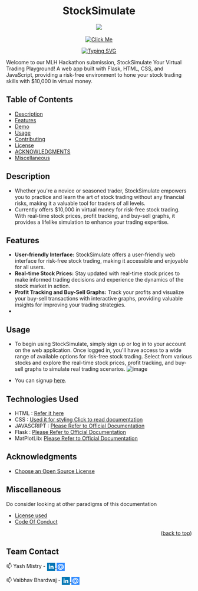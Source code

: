 
<div align="center">
  <h1 style="text-align: center;">StockSimulate</h1>
</div>



<p align="center">
  <img src="https://github.com/vaibhavx42/stocksimulate/assets/110530263/6dcb5a9c-3ee5-4af5-b148-91f0016156b4" width="400" />
</p>
<div align="center">
  <a href="https://stocksimulate.vercel.app//" target="_blank">
    <img src="https://img.shields.io/badge/Click%20Me-red.svg?style=for-the-badge&logo=vercel&logoColor=white" alt="Click Me" to try the app />
  </a>
</div>


<p align="center">
  <a href="https://git.io/typing-svg">
    <img src=https://readme-typing-svg.demolab.com?font=Fira+Code&size=30&pause=997&color=F74C4C&background=992AFF00&multiline=true&width=435&lines=MADE+FOR+MLH+HACKATHON" alt="Typing SVG">
  </a>
</p>


Welcome to our MLH Hackathon submission, StockSimulate Your Virtual Trading Playground! A web app built with Flask, HTML, CSS, and JavaScript, providing a risk-free environment to hone your stock trading skills with $10,000 in virtual money.

## Table of Contents

- [Description](#Description)
- [Features](#features)
- [Demo](#demo)
- [Usage](#usage)
- [Contributing](#contributing)
- [License](#license)
- [ACKNOWLEDGMENTS](#ACKNOWLEDGMENTS)
- [Miscellaneous](#Miscellaneous)

## Description

- Whether you're a novice or seasoned trader, StockSimulate empowers you to practice and learn the art of stock trading without any financial risks, making it a valuable tool for traders of all levels.
- Currently offers $10,000 in virtual money for risk-free stock trading. With real-time stock prices, profit tracking, and buy-sell graphs, it provides a lifelike simulation to enhance your trading expertise.

## Features

- **User-friendly Interface:** StockSimulate offers a user-friendly web interface for risk-free stock trading, making it accessible and enjoyable for all users.
- **Real-time Stock Prices:** Stay updated with real-time stock prices to make informed trading decisions and experience the dynamics of the stock market in action.
- **Profit Tracking and Buy-Sell Graphs:** Track your profits and visualize your buy-sell transactions with interactive graphs, providing valuable insights for improving your trading strategies.
- 
## Usage
- To begin using StockSimulate, simply sign up or log in to your account on the web application. Once logged in, you'll have access to a wide range of available options for risk-free stock trading. Select from various stocks and explore the real-time stock prices, profit tracking, and buy-sell graphs to simulate real trading scenarios.
![image](https://github.com/vaibhavx42/MLH_HACKATHON/assets/110530263/99b8ba5e-681a-42d7-bb20-082c2fb64f5c)

- You can signup [here](https://stocksimulate.vercel.app/).

<!--
- [![Typing SVG](https://readme-typing-svg.demolab.com?font=Fira+Code&size=10&duration=7000&pause=10&color=F72DAF&width=435&lines=%E2%9A%A0%EF%B8%8F+Template+2+is+facing+some+difficulties+)](https://git.io/typing-svg)

- [![Typing SVG](https://readme-typing-svg.demolab.com?font=Fira+Code&size=10&duration=7000&pause=10&color=F72DAF&width=435&lines=%E2%9A%A0%EF%B8%8FPlease+choose+Portfolio+1+as+an+alternative+while+we+resolve+the+issue.+It+is+being+corrected.)](https://git.io/typing-svg)
-->
## Technologies Used

- HTML : [Refer it here](https://developer.mozilla.org/en-US/docs/Web/HTML)
- CSS : [Used it for styling Click to read documentation](https://developer.mozilla.org/en-US/docs/Web/HTML)
- JAVASCRIPT : [Please Refer to Official Documentation](https://developer.mozilla.org/en-US/docs/Web/JavaScript)
- Flask : [Please Refer to Official Documentation](https://flask.palletsprojects.com/en/2.3.x/)
- MatPlotLib: [Please Refer to Official Documentation](https://matplotlib.org/stable/index.html)

<!-- ACKNOWLEDGMENTS -->
## Acknowledgments

* [Choose an Open Source License](https://choosealicense.com)

## Miscellaneous
Do consider looking at other paradigms of this documentation

  - [License used](/LICENSE.txt)
  - [Code Of Conduct](/CodeofConduct.md)
                       
<p align="right">(<a href="./Description">back to top</a>)</p>  
                      
## Team Contact
<p>
📫 Yash Mistry -
<a href="https://www.linkedin.com/in/yashmistry24">
  <img align="center" alt="yash linkedin" width="22px" src="https://raw.githubusercontent.com/edent/SuperTinyIcons/master/images/svg/linkedin.svg" />
</a> 
<a href="mailto:yash.mistry.g43@gmail.com">
  <img align="center" alt="yash's mail" width="22px" src="https://raw.githubusercontent.com/edent/SuperTinyIcons/master/images/svg/mail.svg" />
</a> 
</p>

📫 Vaibhav Bhardwaj -
<a href="https://www.linkedin.com/in/bhardwajvaibhav42">
  <img align="center" alt="yash linkedin" width="22px" src="https://raw.githubusercontent.com/edent/SuperTinyIcons/master/images/svg/linkedin.svg" />
</a> 
<a href="mailto:bhardwajvaibhav186@gmail.com">
  <img align="center" alt="yash's mail" width="22px" src="https://raw.githubusercontent.com/edent/SuperTinyIcons/master/images/svg/mail.svg" />
</a> 
</p>                                         
                         
                                         
